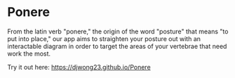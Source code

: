 # Ponere
From the latin verb "ponere," the origin of the word "posture" that means "to put into place," our app aims to straighten your posture out with an interactable diagram in order to target the areas of your vertebrae that need work the most. 

Try it out here: https://djwong23.github.io/Ponere
